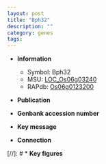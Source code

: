 ```yaml
---
layout: post
title: "Bph32"
description: ""
category: genes
tags: 
---
```


* **Information**  
    + Symbol: Bph32  
    + MSU: [LOC_Os06g03240](http://rice.uga.edu/cgi-bin/ORF_infopage.cgi?orf=LOC_Os06g03240)  
    + RAPdb: [Os06g0123200](http://rapdb.dna.affrc.go.jp/viewer/gbrowse_details/irgsp1?name=Os06g0123200)  

* **Publication**  

* **Genbank accession number**  

* **Key message**  

* **Connection**  

[//]: # * **Key figures**  



